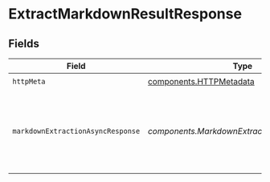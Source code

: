 # ExtractMarkdownResultResponse


## Fields

| Field                                                                                                                         | Type                                                                                                                          | Required                                                                                                                      | Description                                                                                                                   | Example                                                                                                                       |
| ----------------------------------------------------------------------------------------------------------------------------- | ----------------------------------------------------------------------------------------------------------------------------- | ----------------------------------------------------------------------------------------------------------------------------- | ----------------------------------------------------------------------------------------------------------------------------- | ----------------------------------------------------------------------------------------------------------------------------- |
| `httpMeta`                                                                                                                    | [components.HTTPMetadata](../../models/components/httpmetadata.md)                                                            | :heavy_check_mark:                                                                                                            | N/A                                                                                                                           |                                                                                                                               |
| `markdownExtractionAsyncResponse`                                                                                             | *components.MarkdownExtractionAsyncResponse*                                                                                  | :heavy_minus_sign:                                                                                                            | Result of the operation. Can be pending, completed or failed.                                                                 | {<br/>"operationId": "EVmDumBbkyhx3DU",<br/>"statusCode": 200,<br/>"status": "completed",<br/>"result": "# Title\\n\\n This is a paragraph"<br/>} |